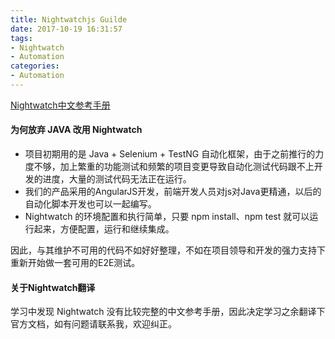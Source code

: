 ```yaml
---
title: Nightwatchjs Guilde
date: 2017-10-19 16:31:57
tags: 
- Nightwatch
- Automation
categories: 
- Automation
---
```


[Nightwatch中文参考手册](https://shenxianpeng.gitbooks.io/nightwatch-js-cn/content/)

#### 为何放弃 JAVA 改用 Nightwatch

- 项目初期用的是 Java + Selenium + TestNG 自动化框架，由于之前推行的力度不够，加上繁重的功能测试和频繁的项目变更导致自动化测试代码跟不上开发的进度，大量的测试代码无法正在运行。
- 我们的产品采用的AngularJS开发，前端开发人员对js对Java更精通，以后的自动化脚本开发也可以一起编写。
- Nightwatch 的环境配置和执行简单，只要 npm install、npm test 就可以运行起来，方便配置，运行和继续集成。

因此，与其维护不可用的代码不如好好整理，不如在项目领导和开发的强力支持下重新开始做一套可用的E2E测试。

#### 关于Nightwatch翻译

学习中发现 Nightwatch 没有比较完整的中文参考手册，因此决定学习之余翻译下官方文档，如有问题请联系我，欢迎纠正。
